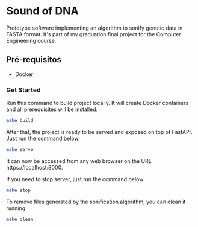# Sound of DNA

Prototype software implementing an algorithm to sonify genetic data in FASTA format. It's part of my graduation final project for the Computer Engineering course.

## Pré-requisitos
- Docker

### Get Started
Run this command to build project locally. It will create Docker containers and all prerequisites will be installed.

```bash
make build
```

After that, the project is ready to be served and exposed on top of FastAPI. Just run the command below.
```bash
make serve
```

It can now be accessed from any web browser on the URL https://localhost:8000.

If you need to stop server, just run the command below.
```bash
make stop
```

To remove files generated by the sonification algorithm, you can clean it running 
```bash
make clean
```
